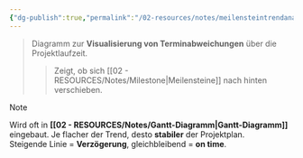 ```yaml
---
{"dg-publish":true,"permalink":"/02-resources/notes/meilensteintrendanalyse/","tags":["projektmanagement"],"noteIcon":"","updated":"2025-07-12T13:31:41.000+02:00"}
---
```


>Diagramm zur **Visualisierung von Terminabweichungen** über die Projektlaufzeit.  
>> Zeigt, ob sich [[02 - RESOURCES/Notes/Milestone\|Meilensteine]] nach hinten verschieben.

> [!note]  
> Wird oft in **[[02 - RESOURCES/Notes/Gantt-Diagramm\|Gantt-Diagramm]]** eingebaut. 
> Je flacher der Trend, desto **stabiler** der Projektplan.  
> Steigende Linie = **Verzögerung**, gleichbleibend = **on time**.